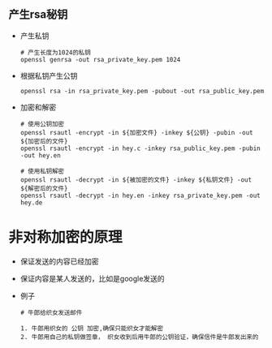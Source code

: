 ## 产生rsa秘钥

+ 产生私钥

  ```shell
  # 产生长度为1024的私钥
  openssl genrsa -out rsa_private_key.pem 1024
  ```

+ 根据私钥产生公钥

  ```shell
  openssl rsa -in rsa_private_key.pem -pubout -out rsa_public_key.pem
  ```

+ 加密和解密

  ```shell
  # 使用公钥加密
  openssl rsautl -encrypt -in ${加密文件} -inkey ${公钥} -pubin -out ${加密后的文件}
  openssl rsautl -encrypt -in hey.c -inkey rsa_public_key.pem -pubin -out hey.en
  
  # 使用私钥解密
  openssl rsautl -decrypt -in ${被加密的文件} -inkey ${私钥文件} -out ${解密后的文件}
  openssl rsautl -decrypt -in hey.en -inkey rsa_private_key.pem -out hey.de
  ```

  



# 非对称加密的原理

+ 保证发送的内容已经加密

+ 保证内容是某人发送的，比如是google发送的

+ 例子

  ```shell
  # 牛郎给织女发送邮件
  
  1. 牛郎用织女的 公钥 加密,确保只能织女才能解密
  2. 牛郎用自己的私钥做签章， 织女收到后用牛郎的公钥验证，确保信件是牛郎发出来的
  ```

  